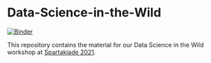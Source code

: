 # Data-Science-in-the-Wild
[![Binder](https://mybinder.org/badge_logo.svg)](https://mybinder.org/v2/gh/pmayd/Data-Science-in-the-Wild.git/HEAD)


This repository contains the material for our Data Science in the Wild workshop at [Spartakiade 2021](https://spartakiade.org/). 

